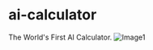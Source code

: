# ai-calculator
The World's First AI Calculator.
![Image1](https://raw.githubusercontent.com/hrishimukherjee25/ai-calculator/master/Screenshot%2024-01-19%160736.jpg)
